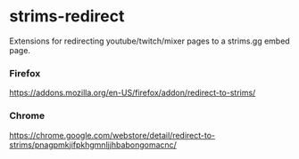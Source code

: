 # strims-redirect
Extensions for redirecting youtube/twitch/mixer pages to a strims.gg embed page.


### Firefox
https://addons.mozilla.org/en-US/firefox/addon/redirect-to-strims/

### Chrome
https://chrome.google.com/webstore/detail/redirect-to-strims/pnagpmkjifpkhgmnljjhbabongomacnc/

